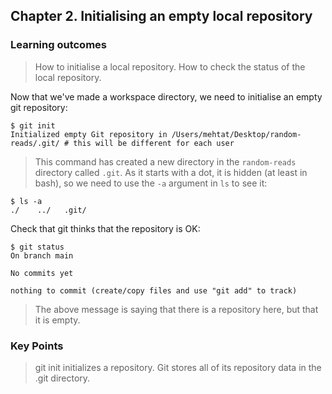 ## Chapter 2. Initialising an empty local repository

### Learning outcomes
> How to initialise a local repository.
> How to check the status of the local repository.

Now that we've made a workspace directory, we need to initialise an empty git repository:

~~~console
$ git init
Initialized empty Git repository in /Users/mehtat/Desktop/random-reads/.git/ # this will be different for each user
~~~

> This command has created a new directory in the `random-reads` directory called `.git`.
> As it starts with a dot, it is hidden (at least in bash), so we need to use the `-a` argument in `ls` to see it:

~~~console
$ ls -a
./    ../   .git/
~~~

Check that git thinks that the repository is OK:

~~~console
$ git status
On branch main

No commits yet

nothing to commit (create/copy files and use "git add" to track)
~~~

> The above message is saying that there is a repository here, but that it is empty.

### Key Points
> git init initializes a repository.
> Git stores all of its repository data in the .git directory.

